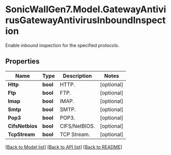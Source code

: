 # SonicWallGen7.Model.GatewayAntivirusGatewayAntivirusInboundInspection
Enable inbound inspection for the specified protocols.

## Properties

Name | Type | Description | Notes
------------ | ------------- | ------------- | -------------
**Http** | **bool** | HTTP. | [optional] 
**Ftp** | **bool** | FTP. | [optional] 
**Imap** | **bool** | IMAP. | [optional] 
**Smtp** | **bool** | SMTP. | [optional] 
**Pop3** | **bool** | POP3. | [optional] 
**CifsNetbios** | **bool** | CIFS/NetBIOS. | [optional] 
**TcpStream** | **bool** | TCP Stream. | [optional] 

[[Back to Model list]](../README.md#documentation-for-models) [[Back to API list]](../README.md#documentation-for-api-endpoints) [[Back to README]](../README.md)

